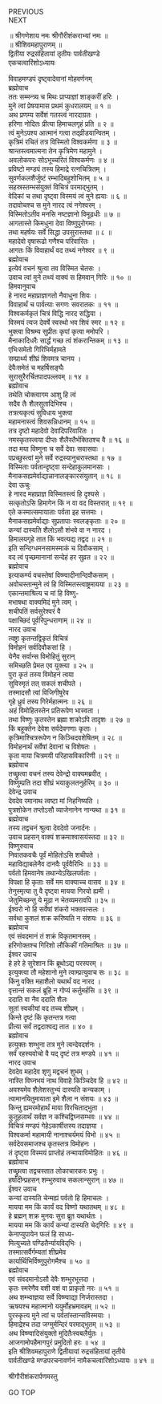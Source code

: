 PREVIOUS  
NEXT  
  
॥ श्रीगणेशाय नमः श्रीगौरीशंकराभ्यां नमः ॥  
॥ श्रीशिवमहापुराणम् ॥  
द्वितीया रुद्रसंहितायां तृतीयः पार्वतीखण्डे  
एकचत्वारिंशोऽध्यायः  
  
विवाहमण्डपं दृष्ट्वादेवानां मोहवर्णनम्  
ब्रह्मोवाच  
ततः सम्मन्त्र्य च मिथः प्राप्याज्ञां शाङ्‌करीं हरिः ।  
मुने त्वां प्रेषयामास प्रथमं कुधरालयम् ॥ १ ॥  
अथ प्रणम्य सर्वेशं गतस्त्वं नारदाग्रतः ।  
हरिणा नोदितः प्रीत्या हिमाचलगृहं प्रति ॥ २ ॥  
त्वं मुनेऽपश्य आत्मानं गत्वा तद्‌व्रीडयान्वितम् ।  
कृत्रिमं रचितं तत्र विस्मितो विश्वकर्मणा ॥ ३ ॥  
श्रान्तस्त्वमात्मना तेन कृत्रिमेण महामुने ।  
अवलोकपरः सोऽभूच्चरितं विश्वकर्मणः ॥ ४ ॥  
प्रविष्टो मण्डपं तस्य हिमाद्रे रत्नचित्रितम् ।  
सुवर्णकलशैर्जुष्टं रम्भादिबहुशोभितम् ॥ ५ ॥  
सहस्रस्तम्भसंयुक्तं विचित्रं परमाद्‌भुतम् ।  
वेदिकां च तथा दृष्ट्वा विस्मयं त्वं मुने ह्ययाः ॥ ६ ॥  
तदावोचश्च स मुने नारद त्वं नगेश्वरम् ।  
विस्मितोऽतीव मनसि नष्टज्ञानो विमूढधीः ॥ ७ ॥  
आगतास्ते किमधुना देवा विष्णुपुरोगमाः ।  
तथा महर्षयः सर्वे सिद्धा उपसुरास्तथा ॥ ८ ॥  
महादेवो वृषारूढो गणैश्च परिवारितः ।  
आगतः किं विवाहार्थं वद तथ्यं नगेश्वर ॥ ९ ॥  
ब्रह्मोवाच  
इत्येवं वचनं श्रुत्वा तव विस्मित चेतसः ।  
उवाच त्वां मुने तथ्यं वाक्यं स हिमवान् गिरिः ॥ १० ॥  
हिमवानुवाच  
हे नारद महाप्राज्ञागतो नैवाधुना शिवः ।  
विवाहार्थं च पार्वत्याः सगणः सवरातकः ॥ ११ ॥  
विश्वकर्मकृतं चित्रं विद्धि नारद सद्धिया ।  
विस्मयं त्यज देवर्षे स्वस्थो भव शिवं स्मर ॥ १२ ॥  
भुक्त्वा विश्रम्य सुप्रीतः कृपां कृत्वा ममोपरि ।  
मैनाकादिधरैः सार्द्धं गच्छ त्वं शंकरान्तिकम् ॥ १३ ॥  
एभिःसमेतो गिरिभिर्महामते  
     सम्प्रार्थ्य शीघ्रं शिवमत्र चानय ।  
देवैःसमेतं च महर्षिसङ्‌घैः  
     सुरासुरैरर्चितपादपल्लवम् ॥ १४ ॥  
ब्रह्मोवाच  
तथेति चोक्त्वागम आशु हि त्वं  
     सदैव तैः शैलसुतादिभिश्च ।  
तत्रत्यकृत्यं सुविधाय भुक्त्वा  
     महामनास्त्वं शिवसन्निधानम् ॥ १५ ॥  
तत्र दृष्टो महादेवो देवादिपरिवारितः ।  
नमस्कृतस्त्वया दीप्तः शैलैस्तैर्भक्तितश्च वै ॥ १६ ॥  
तदा मया विष्णुना च सर्वे देवाः सवासवाः ।  
पप्रच्छुस्त्वां मुने सर्वे रुद्रस्यानुचरास्तथा ॥ १७ ॥  
विस्मिताः पर्वतान्दृष्ट्वा सन्देहाकुलमानसाः ।  
मैनाकसह्यमेर्वाद्यान्नानालङ्‌कारसंयुतान् ॥ १८ ॥  
देवा ऊचुः  
हे नारद महाप्राज्ञ विस्मितस्त्वं हि दृश्यसे ।  
सत्कृतोऽसि हिमागेन किं न वा वद विस्तरात् ॥ १९ ॥  
एते कस्मात्समायाताः पर्वता इह सत्तमाः ।  
मैनाकसह्यमेर्वाद्याः सुप्रतापाः स्वलङ्‌कृताः ॥ २० ॥  
कन्यां दास्यति शैलोऽसौ शंभवे वा न नारद ।  
हिमालयगृहे तात किं भवत्यद्य तद्वद ॥ २१ ॥  
इति सन्दिग्धमनसामस्माकं च दिवौकसाम् ।  
वद त्वं पृच्छमानानां सन्देहं हर सुव्रत ॥ २२ ॥  
ब्रह्मोवाच  
इत्याकर्ण्य वचस्तेषां विष्ण्वादीनान्दिवौकसाम् ।  
अवोचस्तान्मुने त्वं हि विस्मितस्त्वाष्ट्रमायया ॥ २३ ॥  
एकान्तमाश्रित्य च मां हि विष्णु-  
     मभाषथा वाक्यमिदं मुने त्वम् ।  
शचीपतिं सर्वसुरेश्वरं वै  
     पक्षाच्छिदं पूर्वरिपुन्धराणाम् ॥ २४ ॥  
नारद उवाच  
त्वष्ट्रा कृतन्तद्विकृतं विचित्रं  
     विमोहनं सर्वदिवौकसां हि ।  
येनैव सर्वान्स विमोहितुं सुरान्  
     समिच्छति प्रेमत एव युक्त्या ॥ २५ ॥  
पुरा कृतं तस्य विमोहनं त्वया  
     सुविस्मृतं तत् सकलं शचीपते ।  
तस्मादसौ त्वां विजिगीषुरेव  
     गृहे ध्रुवं तस्य गिरेर्महात्मनः ॥ २६ ॥  
अहं विमोहितस्तेन प्रतिरूपेण भास्वता ।  
तथा विष्णुः कृतस्तेन ब्रह्मा शक्रोऽपि तादृशः ॥ २७ ॥  
किं बहूक्तेन देवेश सर्वदेवगणाः कृताः ।  
कृत्रिमाश्चित्ररूपेण न किञ्चिदवशेषितम् ॥ २८ ॥  
विमोहनार्थं सर्वेषां देवानां च विशेषतः ।  
कृता माया चित्रमयी परिहासविकारिणी ॥ २९ ॥  
ब्रह्मोवाच  
तच्छ्रुत्वा वचनं तस्य देवेन्द्रो वाक्यमब्रवीत् ।  
विष्णुम्प्रति तदा शीघ्रं भयाकुलतनुर्हरिम् ॥ ३० ॥  
देवेन्द्र उवाच  
देवदेव रमानाथ त्वष्टा मां निहनिष्यति ।  
पुत्रशोकेन तप्तोऽसौ व्याजेनानेन नान्यथा ॥ ३१ ॥  
ब्रह्मोवाच  
तस्य तद्वचनं श्रुत्वा देवदेवो जनार्दनः ।  
उवाच प्रहसन् वाक्यं शक्रमाश्वासयंस्तदा ॥ ३२ ॥  
विष्णुरुवाच  
निवातकवचैः पूर्वं मोहितोऽसि शचीपते ।  
महाविद्याबलेनैव दानवैः पूर्ववैरिभिः ॥ ३३ ॥  
पर्वतो हिमवानेष तथान्येऽखिलपर्वताः ।  
विपक्षा हि कृताः सर्वे मम वाक्याच्च वासव ॥ ३४ ॥  
तेनुस्मृत्या तु वै दृष्ट्वा मायया गिरयो ह्यमी ।  
जेतुमिच्छन्तु ये मूढा न भेतव्यमरावपि ॥ ३५ ॥  
ईश्वरो नो हि सर्वेषां शंकरो भक्तवत्सलः ।  
सर्वथा कुशलं शक्र करिष्यति न संशयः ॥ ३६ ॥  
ब्रह्मोवाच  
एवं संवदमानं तं शक्रं विकृतमानसम् ।  
हरिणोक्तश्च गिरिशो लौकिकीं गतिमाश्रितः ॥ ३७ ॥  
ईश्वर उवाच  
हे हरे हे सुरेशान किं ब्रूथोऽद्य परस्परम् ।  
इत्युक्त्वा तौ महेशानो मुने त्वाम्प्रत्युवाच सः ॥ ३८ ॥  
किंनु वक्ति महाशैलो यथार्थं वद नारद ।  
वृत्तान्तं सकलं ब्रूहि न गोप्यं कर्तुमर्हसि ॥ ३९ ॥  
ददाति वा नैव ददाति शैलः  
     सुतां स्वकीयां वद तच्च शीघ्रम् ।  
किन्ते दृष्टं किं कृतन्तत्र गत्वा  
     प्रीत्या सर्वं तद्वदाश्वद्य तात ॥ ४० ॥  
ब्रह्मोवाच  
हत्युक्तः शम्भुना तत्र मुने त्वन्देवदर्शनः ।  
सर्वं रहस्यवोचो वै यद् दृष्टं तत्र मण्डपे ॥ ४१ ॥  
नारद उवाच  
देवदेव महादेव शृणु मद्वचनं शुभम् ।  
नास्ति विघ्नभयं नाथ विवाहे किञ्चिदेव हि ॥ ४२ ॥  
अवश्यमेव शैलेशस्तुभ्यं दास्यति कन्यकाम् ।  
त्वामानयितुमायाता इमे शैला न संशयः ॥ ४३ ॥  
किन्तु ह्यमरमोहार्थं माया विरचिताद्‌भुता ।  
कुतूहलार्थं सर्वज्ञ न कश्चिद्विघ्नसम्भवः ॥ ४४ ॥  
विचित्रं मण्डपं गेहेऽकार्षीत्तस्य तदाज्ञया ।  
विश्वकर्मा महामायी नानाश्चर्यमयं विभो ॥ ४५ ॥  
सर्वदेवसमाजश्च कृतस्तत्र विमोहनः ।  
तं दृष्ट्वा विस्मयं प्राप्तोहं तन्मायाविमोहितः ॥ ४६ ॥  
ब्रह्मोवाच  
तच्छ्रुत्वा तद्वचस्तात लोकाचारकरः प्रभुः ।  
हर्षादीन्प्रहसन् शम्भुरुवाच सकलान्सुरान् ॥ ४७ ॥  
ईश्वर उवाच  
कन्यां दास्यति चेन्मह्यं पर्वतो हि हिमाचलः ।  
मायया मम किं कार्यं वद विष्णो यथातथम् ॥ ४८ ॥  
हे ब्रह्मन् शक्र मुनयः सुरा ब्रूत यथार्थतः ।  
मायया मम किं कार्यं कन्यां दास्यति चेद्‌गिरिः ॥ ४९ ॥  
केनाप्युपायेन फलं हि साध्य-  
     मित्युच्यते पण्डितैर्न्यायविद्‌भिः ।  
तस्मात्सर्वैर्गम्यतां शीघ्रमेव  
     कार्यार्थिभिर्विष्णुपुरोगमैश्च ॥ ५० ॥  
ब्रह्मोवाच  
एवं संवदमानोऽसौ देवैः शम्भुरभूत्तदा ।  
कृतः स्मरेणैव वशी वशं वा प्राकृतो नरः ॥ ५१ ॥  
अथ शम्भ्वाज्ञया सर्वे विष्ण्वाद्या निर्जरास्तदा ।  
ऋषयश्च महात्मानो ययुर्मोहभ्रमावहम् ॥ ५२ ॥  
पुरस्कृत्य मुने त्वां च पर्वतांस्तान्सविस्मयाः ।  
हिमाद्रेश्च तदा जग्मुर्मन्दिरं परमाद्‌भुतम् ॥ ५३ ॥  
अथ विष्ण्वादिसंयुक्तो मुदितैःस्वबलैर्युतः ।  
आजगामोपहैमागपुरं प्रमुदितो हरः ॥ ५४ ॥  
इति श्रीशिवमहापुराणे द्वितीयायां रुद्रसंहितायां तृतीये  
पार्वतीखण्डे मण्डपरचनावर्णनं नामैकचत्वारिंशोऽध्यायः ॥ ४१ ॥  
  
  
श्रीगौरीशंकरार्पणमस्तु  
  
GO TOP

